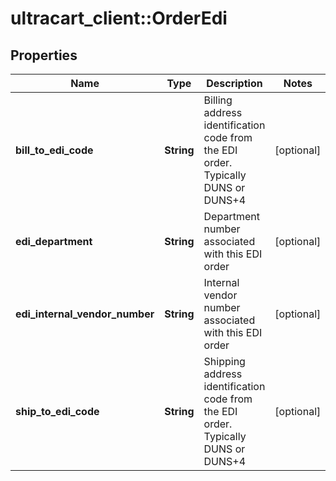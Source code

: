# ultracart_client::OrderEdi

## Properties
Name | Type | Description | Notes
------------ | ------------- | ------------- | -------------
**bill_to_edi_code** | **String** | Billing address identification code from the EDI order.  Typically DUNS or DUNS+4 | [optional] 
**edi_department** | **String** | Department number associated with this EDI order | [optional] 
**edi_internal_vendor_number** | **String** | Internal vendor number associated with this EDI order | [optional] 
**ship_to_edi_code** | **String** | Shipping address identification code from the EDI order.  Typically DUNS or DUNS+4 | [optional] 


